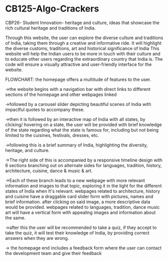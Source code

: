 # CB125-Algo-Crackers
CBP26- Student Innovation- heritage and culture, ideas that showcase the rich cultural heritage and traditions of India.

Through this website, the user can explore the diverse culture and traditions of India, taking them through a creative and informative ride. It will highlight the diverse customs, traditions, art and historical significance of India
This website will help the Indian users to be more in touch with their culture and to educate other users regarding the extraordinary country that India is. The code will ensure a visually attractive and user-friendly interface for the website.

FLOWCHART:
the homepage offers a multitude of features to the user. 

->the website begins with a navigation bar with direct links to different sections of the homepage and other webpages linked 

->followed by a carousel slider depicting beautiful scenes of India with impactful quotes to accompany these.

->then it is followed by an interactive map of India with all states, by clicking/ hovering on a state, the user will be provided with brief knowledge of the state regarding what the state is famous for, including but not being limited to the cuisines, festivals, dresses, etc.

->following this is a brief summary of India, highlighting the diversity, heritage, and culture. 

->The right side of this is accompanied by a responsive timeline design with 6 sections branching out on alternate sides for languages, tradition, history, architecture, cuisine, dance & music & art.

->Each of these branch leads to a new webpage with more relevant information and images to that topic, exploring it in the light for the different states of India when It's relevant.
webpages related to architecture, history and cuisine have a draggable card slider form with pictures, names and brief information. after clicking on said image, a more descriptive data would be provided. 
webpages related to languages, tradition, dance music art will have a vertical form with appealing images and information about the same.

->after this the user will be recommended to take a quiz, if they accept to take the quiz, it will test their knowledge of India, by providing correct answers when they are wrong.

-> the homepage end includes a feedback form where the user can contact the development team and give their feedback
